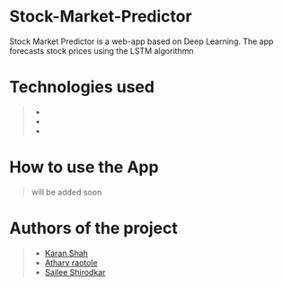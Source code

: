 # Stock-Market-Predictor

Stock Market Predictor is a web-app based on Deep Learning.
The app forecasts stock prices using the LSTM algorithmn

# Technologies used

> -
> -
> -

# How to use the App

> will be added soon

# Authors of the project

> - [Karan Shah](https://github.com/Karan-Shah-2513)
> - [Atharv raotole](https://github.com/AtharvRaotole)
> - [Sailee Shirodkar](https://github.com/sailee02)
